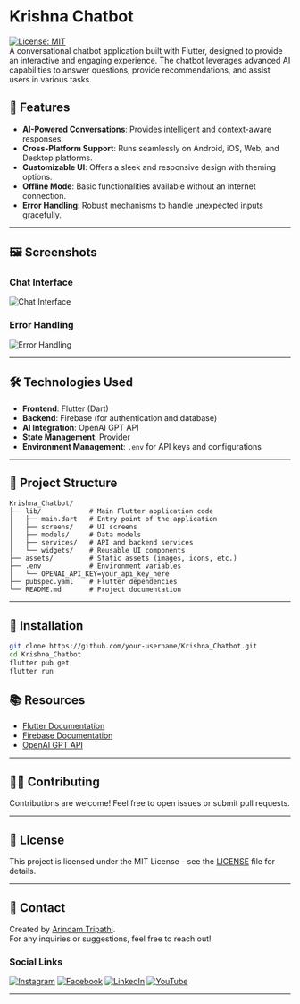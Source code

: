 # Krishna Chatbot

[![License: MIT](https://img.shields.io/badge/License-MIT-blue.svg)](https://opensource.org/licenses/MIT)  
A conversational chatbot application built with Flutter, designed to provide an interactive and engaging experience. The chatbot leverages advanced AI capabilities to answer questions, provide recommendations, and assist users in various tasks.

## 🚀 Features
- **AI-Powered Conversations**: Provides intelligent and context-aware responses.
- **Cross-Platform Support**: Runs seamlessly on Android, iOS, Web, and Desktop platforms.
- **Customizable UI**: Offers a sleek and responsive design with theming options.
- **Offline Mode**: Basic functionalities available without an internet connection.
- **Error Handling**: Robust mechanisms to handle unexpected inputs gracefully.

---

## 🖼️ Screenshots
### Chat Interface
![Chat Interface](screenshots/chat_interface.png)

### Error Handling
![Error Handling](screenshots/error_handling.png)

---

## 🛠️ Technologies Used
- **Frontend**: Flutter (Dart)
- **Backend**: Firebase (for authentication and database)
- **AI Integration**: OpenAI GPT API
- **State Management**: Provider
- **Environment Management**: `.env` for API keys and configurations

---

## 📂 Project Structure
```plaintext
Krishna_Chatbot/
├── lib/            # Main Flutter application code
│   ├── main.dart   # Entry point of the application
│   ├── screens/    # UI screens
│   ├── models/     # Data models
│   ├── services/   # API and backend services
│   └── widgets/    # Reusable UI components
├── assets/         # Static assets (images, icons, etc.)
├── .env            # Environment variables
│   └── OPENAI_API_KEY=your_api_key_here
├── pubspec.yaml    # Flutter dependencies
└── README.md       # Project documentation
```

---

## 🔧 Installation
```bash
git clone https://github.com/your-username/Krishna_Chatbot.git
cd Krishna_Chatbot
flutter pub get
flutter run
```

## 📚 Resources
- [Flutter Documentation](https://flutter.dev/docs)
- [Firebase Documentation](https://firebase.google.com/docs)
- [OpenAI GPT API](https://platform.openai.com/docs)

---

## 🧑‍💻 Contributing
Contributions are welcome! Feel free to open issues or submit pull requests.

---

## 📝 License
This project is licensed under the MIT License - see the [LICENSE](LICENSE) file for details.

---

## 📧 Contact
Created by [Arindam Tripathi](https://github.com/ArindamTripathi619).  
For any inquiries or suggestions, feel free to reach out!

### Social Links  
[![Instagram](https://img.shields.io/badge/Instagram-%23E4405F.svg?&style=for-the-badge&logo=instagram&logoColor=white)](https://www.instagram.com/aritri619/)  [![Facebook](https://img.shields.io/badge/Facebook-%231877F2.svg?&style=for-the-badge&logo=facebook&logoColor=white)](https://www.facebook.com/arindam.tripathi.180/)  [![LinkedIn](https://img.shields.io/badge/LinkedIn-%230077B5.svg?&style=for-the-badge&logo=linkedin&logoColor=white)](https://www.linkedin.com/in/arindam-tripathi-962551349/)  [![YouTube](https://img.shields.io/badge/YouTube-%23FF0000.svg?&style=for-the-badge&logo=youtube&logoColor=white)](https://www.youtube.com/@arindamtripathi4602)  

---


